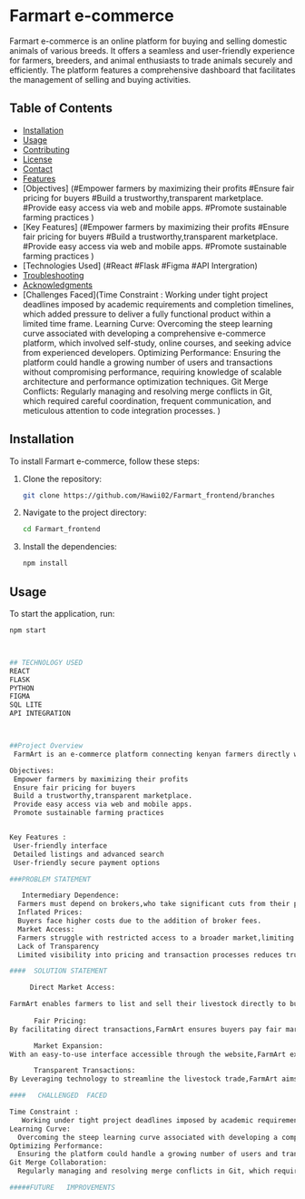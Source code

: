 # Farmart e-commerce

Farmart e-commerce is an online platform for buying and selling domestic animals of various breeds. It offers a seamless and user-friendly experience for farmers, breeders, and animal enthusiasts to trade animals securely and efficiently. The platform features a comprehensive dashboard that facilitates the management of selling and buying activities.

## Table of Contents
- [Installation](#installation)
- [Usage](#usage)
- [Contributing](#contributing)
- [License](#license)
- [Contact](#contact)
- [Features](#features)
- [Objectives]
(#Empower farmers by maximizing their profits
#Ensure fair pricing for buyers
#Build a trustworthy,transparent marketplace.
#Provide easy access via web and mobile apps.
#Promote sustainable farming practices
)
- [Key Features]
(#Empower farmers by maximizing their profits
#Ensure fair pricing for buyers
#Build a trustworthy,transparent marketplace.
#Provide easy access via web and mobile apps.
#Promote sustainable farming practices
)
- [Technologies Used]
(#React
#Flask
#Figma
#API Intergration)
- [Troubleshooting](#troubleshooting)
- [Acknowledgments](#acknowledgments)
- [Challenges Faced](Time Constraint :
 Working under tight project deadlines imposed by academic requirements and completion  timelines, which added pressure to deliver a fully functional product within a limited time frame.
Learning Curve: 
Overcoming the steep learning curve associated with developing a comprehensive e-commerce platform, which involved self-study, online courses, and seeking advice from experienced developers.
Optimizing Performance: 
Ensuring the platform could handle a growing number of users and transactions without compromising performance, requiring knowledge of scalable architecture and performance optimization techniques.
Git Merge Conflicts:
 Regularly managing and resolving merge conflicts in Git, which required careful coordination, frequent communication, and meticulous attention to code integration processes.
)

## Installation

To install Farmart e-commerce, follow these steps:

1. Clone the repository:
    ```bash
    git clone https://github.com/Hawii02/Farmart_frontend/branches
    ```
2. Navigate to the project directory:
    ```bash
    cd Farmart_frontend
    ```
3. Install the dependencies:
    ```bash
    npm install
    ```

## Usage

To start the application, run:

```bash
npm start



## TECHNOLOGY USED
REACT
FLASK
PYTHON
FIGMA
SQL LITE
API INTEGRATION



##Project Overview
 FarmArt is an e-commerce platform connecting kenyan farmers directly with buyers,eliminating brokers to ensure better prices for farmers and affordability for buyers.

Objectives:
 Empower farmers by maximizing their profits
 Ensure fair pricing for buyers
 Build a trustworthy,transparent marketplace.
 Provide easy access via web and mobile apps.
 Promote sustainable farming practices


Key Features :
 User-friendly interface
 Detailed listings and advanced search 
 User-friendly secure payment options 

###PROBLEM STATEMENT

   Intermediary Dependence:
  Farmers must depend on brokers,who take significant cuts from their profits.
  Inflated Prices:
  Buyers face higher costs due to the addition of broker fees.
  Market Access:
  Farmers struggle with restricted access to a broader market,limiting their sales opportunities.
  Lack of Transparency
  Limited visibility into pricing and transaction processes reduces trust among parties involved .

####  SOLUTION STATEMENT

     Direct Market Access:

FarmArt enables farmers to list and sell their livestock directly to buyers,removing intermediaries  and allowing farmers to retain more of their profits.
  
      Fair Pricing:
By facilitating direct transactions,FarmArt ensures buyers pay fair market prices without inflated broker fees,making livestock more affordable.

      Market Expansion: 
With an easy-to-use interface accessible through the website,FarmArt expands market access for farmers,connecting them with a larger pool of buyers.

      Transparent Transactions:
By Leveraging technology to streamline the livestock trade,FarmArt aims to empower farmers,offer better  prices to buyers and foster a more sustainable and transparent agricultural sector in Kenya.

####   CHALLENGED  FACED

Time Constraint :
   Working under tight project deadlines imposed by academic requirements and completion  timelines, which added pressure to deliver a fully functional product within a limited time frame.
Learning Curve: 
  Overcoming the steep learning curve associated with developing a comprehensive e-commerce platform, which involved self-study, online courses, and seeking advice from experienced developers.
Optimizing Performance: 
  Ensuring the platform could handle a growing number of users and transactions without compromising performance, requiring knowledge of scalable architecture and performance optimization techniques.
Git Merge Collaboration:
  Regularly managing and resolving merge conflicts in Git, which required careful coordination, frequent communication, and meticulous attention to code integration processes.

#####FUTURE   IMPROVEMENTS

